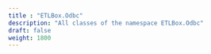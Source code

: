 ```yaml
---
title : "ETLBox.Odbc"
description: "All classes of the namespace ETLBox.Odbc"
draft: false
weight: 1800
---
```

